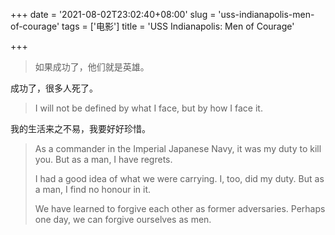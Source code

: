 +++
date = '2021-08-02T23:02:40+08:00'
slug = 'uss-indianapolis-men-of-courage'
tags = ['电影']
title = 'USS Indianapolis: Men of Courage'

+++

> 如果成功了，他们就是英雄。

成功了，很多人死了。

> I will not be defined by what I face, but by how I face it.

我的生活来之不易，我要好好珍惜。

> As a commander in the Imperial Japanese Navy, it was my duty to kill you. But as a man, I have regrets.
>
> I had a good idea of what we were carrying. I, too, did my duty. But as a man, I find no honour in it.
>
> We have learned to forgive each other as former adversaries. Perhaps one day, we can forgive ourselves as men.
